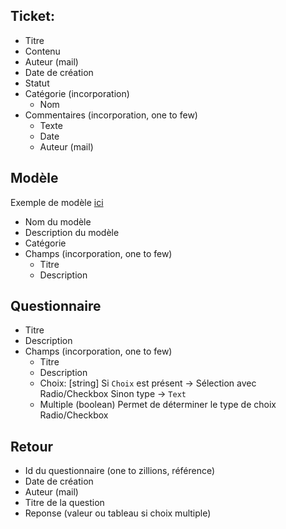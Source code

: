 ## Ticket:
- Titre
- Contenu
- Auteur (mail)
- Date de création
- Statut
- Catégorie (incorporation)
    - Nom
- Commentaires (incorporation, one to few)
    - Texte
    - Date
    - Auteur (mail)

## Modèle
Exemple de modèle [ici](https://github.com/anuraghazra/github-readme-stats/issues/new/choose)
- Nom du modèle
- Description du modèle
- Catégorie
- Champs (incorporation, one to few)
    - Titre
    - Description

## Questionnaire
- Titre
- Description
- Champs (incorporation, one to few)
    - Titre
    - Description
    - Choix: [string]
    Si `Choix` est présent -> Sélection avec Radio/Checkbox
    Sinon type -> `Text`
    - Multiple (boolean)
    Permet de déterminer le type de choix Radio/Checkbox

## Retour
- Id du questionnaire (one to zillions, référence)
- Date de création
- Auteur (mail)
- Titre de la question
- Reponse (valeur ou tableau si choix multiple)